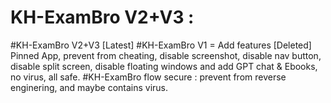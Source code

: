 # KH-ExamBro V2+V3 : 
#KH-ExamBro V2+V3 [Latest]
#KH-ExamBro V1 = Add features [Deleted]
Pinned App, prevent from cheating, disable screenshot, disable nav button, disable split screen, disable floating windows
and add GPT chat & Ebooks, no virus, all safe.
#KH-ExamBro flow secure : prevent from reverse enginering, and maybe contains virus.
